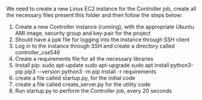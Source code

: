 We need to create a new Linux EC2 instance for the Controller job, create all the necessary files present this folder and then follow the steps below:

1. Create a new Controller instance (running), with the appropriate Ubuntu AMI image, security group and key-pair for the project
2. Should have a ppk file for logging into the instance through SSH client
3. Log in to the instance through SSH and create a directory called controller_cse546
4. Create a requirements file for all the necessary libraries
5. Install pip: 
    sudo apt-update
    sudo apt-upgrade
    sudo apt install python3-pip
    pip3 --version
    python3 -m pip install -r requirements
6. create a file called startup.py, for the initial code
7. create a file called create_server.py for the utility code
8. Run startup.py to perform the Controller job, every 20 seconds

